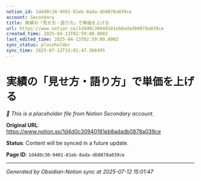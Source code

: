 ```yaml
---
notion_id: 1d4d0c30-9401-81eb-8ada-db0878a039ce
account: Secondary
title: 実績の「見せ方・語り方」で単価を上げる
url: https://www.notion.so/1d4d0c30940181eb8adadb0878a039ce
created_time: 2025-04-13T02:59:00.000Z
last_edited_time: 2025-04-13T02:59:00.000Z
sync_status: placeholder
sync_time: 2025-07-12T15:01:47.366495
---
```


# 実績の「見せ方・語り方」で単価を上げる

*🔄 This is a placeholder file from Notion Secondary account.*

**Original URL**: https://www.notion.so/1d4d0c30940181eb8adadb0878a039ce

**Status**: Content will be synced in a future update.

**Page ID**: `1d4d0c30-9401-81eb-8ada-db0878a039ce`

---

*Generated by Obsidian-Notion sync at 2025-07-12 15:01:47*
